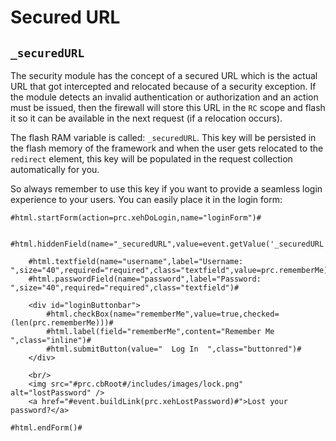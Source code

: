 # Secured URL

## `_securedURL`

The security module has the concept of a secured URL which is the actual URL that got intercepted and relocated because of a security exception.  If the module detects an invalid authentication or authorization and an action must be issued, then the firewall will store this URL in the `RC` scope and flash it so it can be available in the next request \(if a relocation occurs\).  

The flash RAM variable is called: `_securedURL`. This key will be persisted in the flash memory of the framework and when the user gets relocated to the `redirect` element, this key will be populated in the request collection automatically for you. 

So always remember to use this key if you want to provide a seamless login experience to your users. You can easily place it in the login form:

```markup
#html.startForm(action=prc.xehDoLogin,name="loginForm")#
    
    #html.hiddenField(name="_securedURL",value=event.getValue('_securedURL',''))#

    #html.textfield(name="username",label="Username: ",size="40",required="required",class="textfield",value=prc.rememberMe)#
    #html.passwordField(name="password",label="Password: ",size="40",required="required",class="textfield")#
    
    <div id="loginButtonbar">
        #html.checkBox(name="rememberMe",value=true,checked=(len(prc.rememberMe)))# 
        #html.label(field="rememberMe",content="Remember Me  ",class="inline")#
        #html.submitButton(value="  Log In  ",class="buttonred")#
    </div>
    
    <br/>
    <img src="#prc.cbRoot#/includes/images/lock.png" alt="lostPassword" />
    <a href="#event.buildLink(prc.xehLostPassword)#">Lost your password?</a> 
    
#html.endForm()#
```


